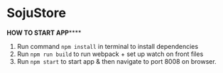 # SojuStore


******HOW TO START APP**********

1. Run command `npm install` in terminal to install dependencies
2. Run `npm run build` to run webpack + set up watch on front files
3. Run `npm start` to start app & then navigate to port 8008 on browser.
